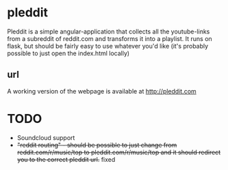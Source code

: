 pleddit
=======
Pleddit is a simple angular-application that collects all the youtube-links from a subreddit of reddit.com and transforms it into a playlist.
It runs on flask, but should be fairly easy to use whatever you'd like (it's probably possible to just open the index.html locally)

url
---
A working version of the webpage is available at http://pleddit.com

TODO
====
* Soundcloud support
* ~~"reddit routing" - should be possible to just change from reddit.com/r/music/top to pleddit.com/r/music/top and it should redirect you to the correct pleddit url.~~ fixed